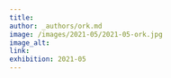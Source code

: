 ```yaml
---
title: 
author: _authors/ork.md
image: /images/2021-05/2021-05-ork.jpg
image_alt: 
link: 
exhibition: 2021-05
---
```

